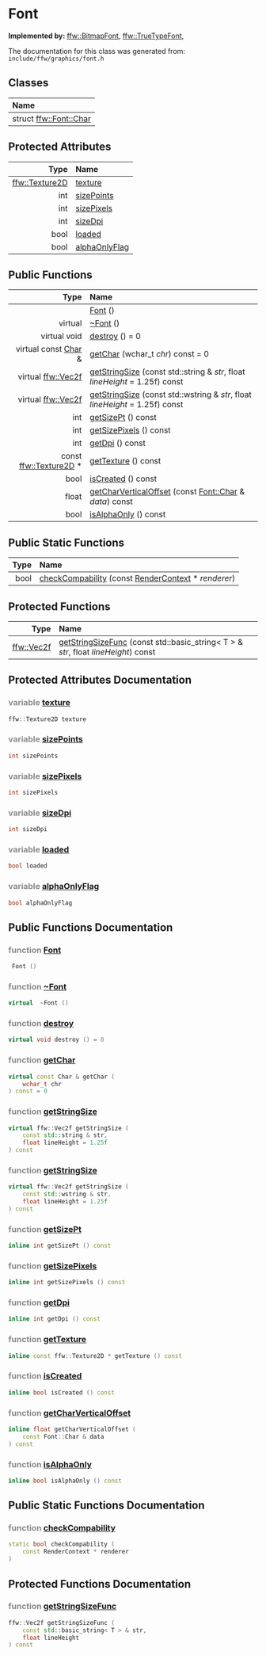 Font
===================================


**Implemented by:** [ffw::BitmapFont](ffw_BitmapFont.html), [ffw::TrueTypeFont](ffw_TrueTypeFont.html), 

The documentation for this class was generated from: `include/ffw/graphics/font.h`



## Classes

| Name |
|:-----|
| struct [ffw::Font::Char](ffw_Font_Char.html) |


## Protected Attributes

| Type | Name |
| -------: | :------- |
|  [ffw::Texture2D](ffw_Texture2D.html) | [texture](#e7cda937) |
|  int | [sizePoints](#db4ac3b4) |
|  int | [sizePixels](#f4da172b) |
|  int | [sizeDpi](#a1399e72) |
|  bool | [loaded](#e776a077) |
|  bool | [alphaOnlyFlag](#6966e978) |


## Public Functions

| Type | Name |
| -------: | :------- |
|   | [Font](#7774a231) ()  |
|  virtual  | [~Font](#b5601d30) ()  |
|  virtual void | [destroy](#ad63e5d2) () = 0  |
|  virtual const [Char](ffw_Font_Char.html) & | [getChar](#d843f542) (wchar_t _chr_) const = 0  |
|  virtual [ffw::Vec2f](ffw.html#fcfaa6c5) | [getStringSize](#9dcbaeb3) (const std::string & _str_, float _lineHeight_ = 1.25f) const  |
|  virtual [ffw::Vec2f](ffw.html#fcfaa6c5) | [getStringSize](#ee16826e) (const std::wstring & _str_, float _lineHeight_ = 1.25f) const  |
|  int | [getSizePt](#222e6a2a) () const  |
|  int | [getSizePixels](#c73bf9f3) () const  |
|  int | [getDpi](#741652a0) () const  |
|  const [ffw::Texture2D](ffw_Texture2D.html) * | [getTexture](#64226aa5) () const  |
|  bool | [isCreated](#65a9b796) () const  |
|  float | [getCharVerticalOffset](#3a58ee86) (const [Font::Char](ffw_Font_Char.html) & _data_) const  |
|  bool | [isAlphaOnly](#67cedb06) () const  |


## Public Static Functions

| Type | Name |
| -------: | :------- |
|  bool | [checkCompability](#2107f8ab) (const [RenderContext](ffw_RenderContext.html) * _renderer_)  |


## Protected Functions

| Type | Name |
| -------: | :------- |
|  [ffw::Vec2f](ffw.html#fcfaa6c5) | [getStringSizeFunc](#067f8cc6) (const std::basic_string< T > & _str_, float _lineHeight_) const  |


## Protected Attributes Documentation

### <span style="opacity:0.5;">variable</span> <a id="e7cda937" href="#e7cda937">texture</a>

```cpp
ffw::Texture2D texture
```



### <span style="opacity:0.5;">variable</span> <a id="db4ac3b4" href="#db4ac3b4">sizePoints</a>

```cpp
int sizePoints
```



### <span style="opacity:0.5;">variable</span> <a id="f4da172b" href="#f4da172b">sizePixels</a>

```cpp
int sizePixels
```



### <span style="opacity:0.5;">variable</span> <a id="a1399e72" href="#a1399e72">sizeDpi</a>

```cpp
int sizeDpi
```



### <span style="opacity:0.5;">variable</span> <a id="e776a077" href="#e776a077">loaded</a>

```cpp
bool loaded
```



### <span style="opacity:0.5;">variable</span> <a id="6966e978" href="#6966e978">alphaOnlyFlag</a>

```cpp
bool alphaOnlyFlag
```





## Public Functions Documentation

### <span style="opacity:0.5;">function</span> <a id="7774a231" href="#7774a231">Font</a>

```cpp
 Font () 
```



### <span style="opacity:0.5;">function</span> <a id="b5601d30" href="#b5601d30">~Font</a>

```cpp
virtual  ~Font () 
```



### <span style="opacity:0.5;">function</span> <a id="ad63e5d2" href="#ad63e5d2">destroy</a>

```cpp
virtual void destroy () = 0 
```



### <span style="opacity:0.5;">function</span> <a id="d843f542" href="#d843f542">getChar</a>

```cpp
virtual const Char & getChar (
    wchar_t chr
) const = 0 
```



### <span style="opacity:0.5;">function</span> <a id="9dcbaeb3" href="#9dcbaeb3">getStringSize</a>

```cpp
virtual ffw::Vec2f getStringSize (
    const std::string & str,
    float lineHeight = 1.25f
) const 
```



### <span style="opacity:0.5;">function</span> <a id="ee16826e" href="#ee16826e">getStringSize</a>

```cpp
virtual ffw::Vec2f getStringSize (
    const std::wstring & str,
    float lineHeight = 1.25f
) const 
```



### <span style="opacity:0.5;">function</span> <a id="222e6a2a" href="#222e6a2a">getSizePt</a>

```cpp
inline int getSizePt () const 
```



### <span style="opacity:0.5;">function</span> <a id="c73bf9f3" href="#c73bf9f3">getSizePixels</a>

```cpp
inline int getSizePixels () const 
```



### <span style="opacity:0.5;">function</span> <a id="741652a0" href="#741652a0">getDpi</a>

```cpp
inline int getDpi () const 
```



### <span style="opacity:0.5;">function</span> <a id="64226aa5" href="#64226aa5">getTexture</a>

```cpp
inline const ffw::Texture2D * getTexture () const 
```



### <span style="opacity:0.5;">function</span> <a id="65a9b796" href="#65a9b796">isCreated</a>

```cpp
inline bool isCreated () const 
```



### <span style="opacity:0.5;">function</span> <a id="3a58ee86" href="#3a58ee86">getCharVerticalOffset</a>

```cpp
inline float getCharVerticalOffset (
    const Font::Char & data
) const 
```



### <span style="opacity:0.5;">function</span> <a id="67cedb06" href="#67cedb06">isAlphaOnly</a>

```cpp
inline bool isAlphaOnly () const 
```





## Public Static Functions Documentation

### <span style="opacity:0.5;">function</span> <a id="2107f8ab" href="#2107f8ab">checkCompability</a>

```cpp
static bool checkCompability (
    const RenderContext * renderer
) 
```





## Protected Functions Documentation

### <span style="opacity:0.5;">function</span> <a id="067f8cc6" href="#067f8cc6">getStringSizeFunc</a>

```cpp
ffw::Vec2f getStringSizeFunc (
    const std::basic_string< T > & str,
    float lineHeight
) const 
```





